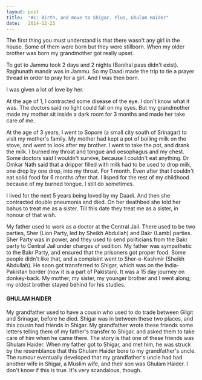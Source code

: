 ```yaml
---
layout: post
title:  "#1: Birth, and move to Shigar. Plus, Ghulam Haider"
date:   2014-12-23
---
```


The first thing you must understand is that there wasn't any girl in the house. Some of them were born but they were stillborn. When my older brother was born my grandmother got really upset.

To get to Jammu took 2 days and 2 nights (Banihal pass didn't exist). Raghunath mandir was in Jammu. So my Daadi made the trip to tie a prayer thread in order to pray for a girl. And I was then born.

I was given a lot of love by her. 

At the age of 1, I contracted some disease of the eye. I don't know what it was. The doctors said no light could fall on my eyes. But my grandmother made my mother sit inside a dark room for 3 months and made her take care of me.

At the age of 3 years, I went to Sopore (a small city south of Srinagar) to visit my mother's family. My mother had kept a pot of boiling milk on the stove, and went to look after my brother. I went to take the pot, and drank the milk. I burned my throat and tongue and oesophagus and my chest. Some doctors said I wouldn't survive, because I couldn't eat anything. Dr Omkar Nath said that a dripper filled with milk had to be used to drop milk, one drop by one drop, into my throat. For 1 month. Even after that I couldn't eat solid food for 6 months after that. I lisped for the rest of my childhood because of my burned tongue. I still do sometimes.

I lived for the next 5 years being loved by my Daadi. And then she contracted double pneumonia and died. On her deathbed she told her bahus to treat me as a sister. Till this date they treat me as a sister, in honour of that wish.

My father used to work as a doctor at the Central Jail. There used to be two parties, Sher (Lion Party, led by Sheikh Abdullah) and Bakr (Lamb) parties. Sher Party was in power, and they used to send politicians from the Bakr party to Central Jail under charges of sedition. My father was sympathetic to the Bakr Party, and ensured that the prisoners got proper food. Some people didn't like that, and a complaint went to Sher-e-Kashmir (Sheikh Abdullah). He soon got transferred to Shigar, which was on the India-Pakistan border (now it is a part of Pakistan). It was a 15 day journey on donkey-back. My mother, my sister, my younger brother and I went along; my oldest brother stayed behind for his studies. 
  
  

  

#### GHULAM HAIDER

My grandfather used to have a cousin who used to do trade between Gilgit and Srinagar, before he died. Shigar was in between these two places, and this cousin had friends in Shigar. My grandfather wrote these friends some letters telling them of my father's transfer to Shigar, and asked them to take care of him when he came there. The story is that one of these friends was Ghulam Haider. When my father got to Shigar, and met him, he was struck by the resemblance that this Ghulam Haider bore to my grandfather's uncle. The rumour eventually developed that my grandfather's uncle had had another wife in Shigar, a Muslim wife, and their son was Ghulam Haider. I don't know if this is true. It's very scandalous, though. 
